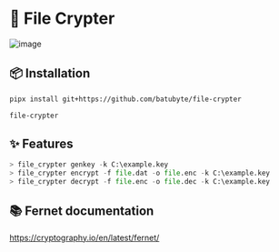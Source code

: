 # 🔐 File Crypter
![image](https://github.com/user-attachments/assets/3ea1856e-a8fb-459d-b2fc-8bf9b5a41547)

## 📦 Installation
```bash
pipx install git+https://github.com/batubyte/file-crypter
```
```bash
file-crypter
```

## ✨ Features
```py
> file_crypter genkey -k C:\example.key
> file_crypter encrypt -f file.dat -o file.enc -k C:\example.key
> file_crypter decrypt -f file.enc -o file.dec -k C:\example.key
```

## 📚 Fernet documentation
https://cryptography.io/en/latest/fernet/
